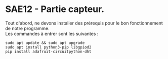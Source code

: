 # SAE12 - Partie capteur.

Tout d'abord, ne devons installer des prérequis pour le bon fonctionnement de notre programme.
<br>Les commandes à entrer sont les suivantes :
```
sudo apt update && sudo apt upgrade
sudo apt install python3-pip libgpiod2
pip install adafruit-circuitpython-dht
```
